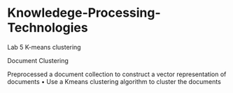 # Knowledege-Processing-Technologies

Lab 5 K-means clustering

Document Clustering

Preprocessed a document collection to construct a vector representation of documents
• Use a Kmeans clustering algorithm to cluster the documents
